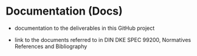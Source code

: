 # Documentation (Docs)

- documentation to the deliverables in this GitHub project

- link to the documents referred to in DIN DKE SPEC 99200, Normatives References and Bibliography
